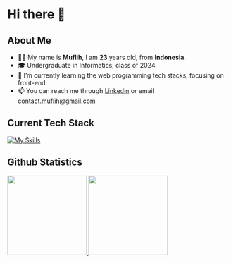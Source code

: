 # Hi there 👋

## About Me

- 🙋‍♂️ My name is **Muflih**, I am **23** years old, from **Indonesia**.
- 🎓️ Undergraduate in Informatics, class of 2024.
- 🌱 I’m currently learning the web programming tech stacks, focusing on front-end.
- 📫 You can reach me through [Linkedin](https://www.linkedin.com/in/muflihabdurrafi) or email contact.muflih@gmail.com

## Current Tech Stack
[![My Skills](https://skillicons.dev/icons?i=python,typescript,golang,react,nextjs,nodejs,express,docker,postman,git,vscode,linux,postgresql,mysql&perline=7)](https://skillicons.dev)

## Github Statistics
<p align="left">
<a href="https://github.com/muflihabdurrafi">
   <img height="180em" src="https://github-readme-stats.vercel.app/api?username=muflihabdurrafi&show_icons=true&theme=dark&hide_border=true&rank_icon=github&count_private=true&include_all_commits=true"/>
   <img height="180em" src="https://github-readme-stats.vercel.app/api/top-langs/?username=muflihabdurrafi&layout=compact&theme=dark&hide_border=true&bold_text=true"/>
</a>
</p>

